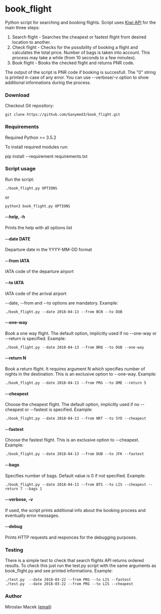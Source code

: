 # book_flight

Python script for searching and booking flights. Script uses [Kiwi API](https://skypickerpublicapi.docs.apiary.io/#reference/flights) for the main three steps:
   1. Search flight - Searches the cheapest or fastest flight from desired location to another.
   2. Check flight - Checks for the possibility of booking a flight and calculates the total price. Number of bags is taken into account. This process may take a while (from 10 seconds to a few minutes).
   3. Book flight - Books the checked flight and returns PNR code.

The output of the script is PNR code if booking is succesfull. The "0" string is printed in case of any error. You can use --verbose/-v option to show additional informations during the process.

### Download
Checkout Git repository:
```
git clone https://github.com/Ganymed3/book_flight.git
```

### Requirements
Required Python >= 3.5.2

To install required modules run:

pip install --requirement requirements.txt

### Script usage
Run the script:
```
./book_flight.py OPTIONS
```
or
```
python3 book_flight.py OPTIONS
```

#### --help, -h
Prints the help with all options list

#### --date DATE
Departure date in the YYYY-MM-DD format

#### --from IATA
IATA code of the departure airport

#### --to IATA
IATA code of the arrival airport

--date, --from and --to options are mandatory.
Example:
```
./book_flight.py --date 2018-04-13 --from BCN --to DUB
```

#### --one-way
Book a one way flight. The default option, implicitly used if no --one-way or --return is specified.
Example:
```
./book_flight.py --date 2018-04-13 --from BRQ --to DUB --one-way
```

#### --return N
Book a return flight. It requires argument N which specifies number of nights in the destination. This is an exclusive option to --one-way.
Example:
```
./book_flight.py --date 2018-04-13 --from PRG --to DME --return 5
```

#### --cheapest 
Choose the cheapest flight. The default option, implicitly used if no --cheapest or --fastest is specified.
Example:
```
./book_flight.py --date 2018-04-13 --from NRT --to SYD --cheapest
```

#### --fastest
Choose the fastest flight. This is an exclusive option to --cheapest.
Example:
```
./book_flight.py --date 2018-04-13 --from DUB --to JFK --fastest
```

#### --bags
Specifies number of bags. Default value is 0 if not specified.
Example:
```
./book_flight.py --date 2018-04-13 --from BTS --to LIS --cheapest --return 7 --bags 1
```

#### --verbose, -v
If used, the script prints additional info about the booking process and eventually error messages.

#### --debug
Prints HTTP requests and responces for the debugging purposes.


### Testing
There is a simple test to check that search flights API returns ordered results. To check this just run the test.py script with the same arguments as book_flight.py and see printed informations. 
Example:
```
./test.py  --date 2018-03-22 --from PRG --to LIS --fastest
./test.py  --date 2018-03-22 --from PRG --to LIS --cheapest
```


### Author
Miroslav Macek ([email](macekmirek@email.cz))




